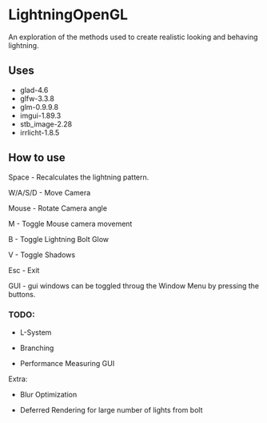 # LightningOpenGL
An exploration of the methods used to create realistic looking and behaving lightning.

## Uses
- glad-4.6
- glfw-3.3.8
- glm-0.9.9.8
- imgui-1.89.3
- stb_image-2.28
- irrlicht-1.8.5

## How to use

Space - Recalculates the lightning pattern.

W/A/S/D - Move Camera

Mouse - Rotate Camera angle

M - Toggle Mouse camera movement

B - Toggle Lightning Bolt Glow

V - Toggle Shadows

Esc - Exit

GUI - gui windows can be toggled throug the Window Menu by pressing the buttons.

### TODO:
	
- L-System

- Branching

- Performance Measuring GUI

Extra:
- Blur Optimization

- Deferred Rendering for large number of lights from bolt
